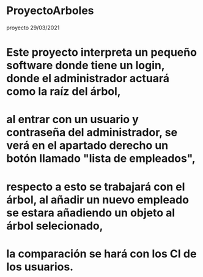 # ProyectoArboles
proyecto 29/03/2021
# Este proyecto interpreta un pequeño software donde tiene un login, donde el administrador actuará como la raíz del árbol, 
# al entrar con un usuario y contraseña del administrador, se verá en el apartado derecho un botón llamado "lista de empleados",
# respecto a esto se trabajará con el árbol, al añadir un nuevo empleado se estara añadiendo un objeto al árbol selecionado,
# la comparación se hará con los CI de los usuarios.
